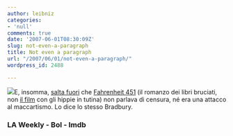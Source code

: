 ```yaml
---
author: leibniz
categories:
- 'null'
comments: true
date: '2007-06-01T08:30:09Z'
slug: not-even-a-paragraph
title: Not even a paragraph
url: "/2007/06/01/not-even-a-paragraph/"
wordpress_id: 2488

---
```

![](http://www.med.unipi.it/patchir/bloodl/bmr/fire.gif)E, insomma, [salta fuori](http://www.laweekly.com/news/news/ray-bradbury-fahrenheit-451-misinterpreted/16524/) che [Fahrenheit 451](http://www.bol.it/libri/scheda/ea978880448771.html) (il romanzo dei libri bruciati, non [il film](http://imdb.com/title/tt0060390/) con gli hippie in tutina) non parlava di censura, né era una attacco al maccartismo. Lo dice lo stesso Bradbury.


### LA Weekly - Bol - Imdb
